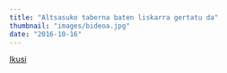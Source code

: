 ```yaml
---
title: "Altsasuko taberna baten liskarra gertatu da"
thumbnail: "images/bideoa.jpg"
date: "2016-10-16"
---
```

[Ikusi](https://www.youtube.com/watch?v=Nw9GdJ5LVSY)

